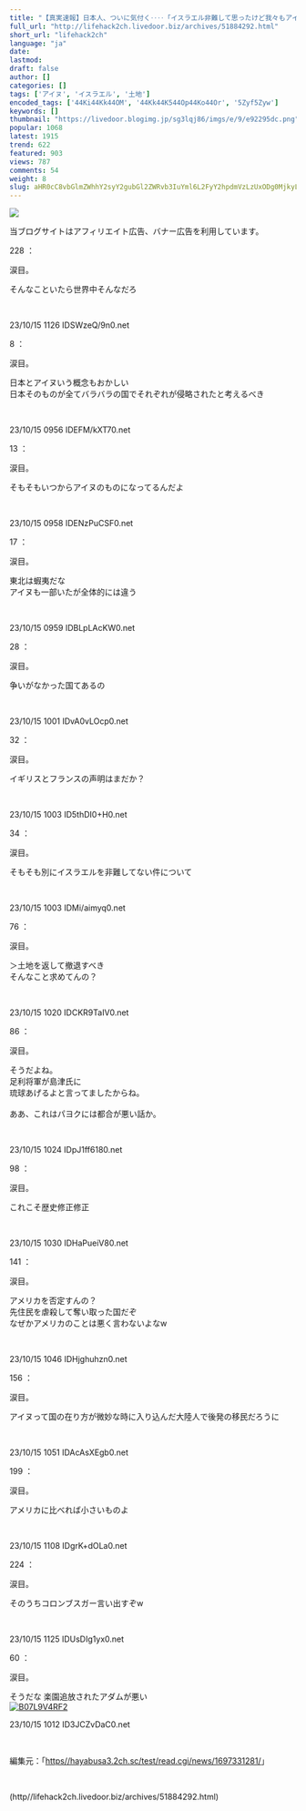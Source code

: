 ```yaml
---
title: "【真実速報】日本人、ついに気付く‥‥「イスラエル非難して思ったけど我々もアイヌから土地を奪ったよね」"
full_url: "http://lifehack2ch.livedoor.biz/archives/51884292.html"
short_url: "lifehack2ch"
language: "ja"
date: 
lastmod: 
draft: false
author: []
categories: []
tags: ['アイヌ', 'イスラエル', '土地']
encoded_tags: ['44Ki44Kk44OM', '44Kk44K544Op44Ko44Or', '5Zyf5Zyw']
keywords: []
thumbnail: "https://livedoor.blogimg.jp/sg3lqj86/imgs/e/9/e92295dc.png"
popular: 1068
latest: 1915
trend: 622
featured: 903
views: 787
comments: 54
weight: 8
slug: aHR0cC8vbGlmZWhhY2syY2gubGl2ZWRvb3IuYml6L2FyY2hpdmVzLzUxODg0MjkyLmh0bWw=
---
```


![](https://livedoor.blogimg.jp/sg3lqj86/imgs/e/9/e92295dc.png)

<div><p>当ブログサイトはアフィリエイト広告、バナー広告を利用しています。</p><p class='t_name'>228 ：<p>涙目。</p></p> <p class='r1'>そんなこといたら世界中そんなだろ </p><br><p>23/10/15 1126 IDSWzeQ/9n0.net</p> <p class='t_name'>8 ：<p>涙目。</p></p> <p class='r4'>日本とアイヌいう概念もおかしい <br> 日本そのものが全てバラバラの国でそれぞれが侵略されたと考えるべき </p><br><p>23/10/15 0956 IDEFM/kXT70.net</p> <p class='t_name'>13 ：<p>涙目。</p></p> <p class='r4'>そもそもいつからアイヌのものになってるんだよ </p><br><p>23/10/15 0958 IDENzPuCSF0.net</p> <p class='t_name'>17 ：<p>涙目。</p></p> <p class='r4'>東北は蝦夷だな <br> アイヌも一部いたが全体的には違う </p><br><p>23/10/15 0959 IDBLpLAcKW0.net</p> <p class='t_name'>28 ：<p>涙目。</p></p> <p class='r4'>争いがなかった国てあるの </p><br><p>23/10/15 1001 IDvA0vLOcp0.net</p> <p class='t_name'>32 ：<p>涙目。</p></p> <p class='r4'>イギリスとフランスの声明はまだか？ </p><br><p>23/10/15 1003 ID5thDI0+H0.net</p> <p class='t_name'>34 ：<p>涙目。</p></p> <p class='r4'>そもそも別にイスラエルを非難してない件について </p><br><p>23/10/15 1003 IDMi/aimyq0.net</p> <p class='t_name'>76 ：<p>涙目。</p></p> <p class='r4'>＞土地を返して撤退すべき <br> そんなこと求めてんの？ </p><br><p>23/10/15 1020 IDCKR9TaIV0.net</p> <p class='t_name'>86 ：<p>涙目。</p></p> <p class='r4'>そうだよね。 <br> 足利将軍が島津氏に <br> 琉球あげるよと言ってましたからね。 <br> <br> ああ、これはパヨクには都合が悪い話か。 </p><br><p>23/10/15 1024 IDpJ1ff6180.net</p> <p class='t_name'>98 ：<p>涙目。</p></p> <p class='r4'>これこそ歴史修正修正 </p><br><p>23/10/15 1030 IDHaPueiV80.net</p> <p class='t_name'>141 ：<p>涙目。</p></p> <p class='r4'>アメリカを否定すんの？ <br> 先住民を虐殺して奪い取った国だぞ <br> なぜかアメリカのことは悪く言わないよなw </p><br><p>23/10/15 1046 IDHjghuhzn0.net</p> <p class='t_name'>156 ：<p>涙目。</p></p> <p class='r4'>アイヌって国の在り方が微妙な時に入り込んだ大陸人で後発の移民だろうに </p><br><p>23/10/15 1051 IDAcAsXEgb0.net</p> <p class='t_name'>199 ：<p>涙目。</p></p> <p class='r4'>アメリカに比べれば小さいものよ </p><br><p>23/10/15 1108 IDgrK+dOLa0.net</p> <p class='t_name'>224 ：<p>涙目。</p></p> <p class='r4'>そのうちコロンブスガー言い出すぞw </p><br><p>23/10/15 1125 IDUsDIg1yx0.net</p> <p class='t_name'>60 ：<p>涙目。</p></p> <p class='r2'>そうだな 楽園追放されたアダムが悪い<br><a target='_blank' href='https//www.amazon.co.jp/dp/B07L9V4RF2/?tag=nishiky24-22'><img border='0' alt='B07L9V4RF2' src='https//m.media-amazon.com/images/I/51FgZCTZFUL._SL500_.jpg'></a> </p><p>23/10/15 1012 ID3JCZvDaC0.net</p> <br><p class='p_url'>編集元：「<a target='_blank' href='https//hayabusa3.2ch.sc/test/read.cgi/news/1697331281/'>https//hayabusa3.2ch.sc/test/read.cgi/news/1697331281/</a>」</p> <br clear='all'></div>

(http//lifehack2ch.livedoor.biz/archives/51884292.html)
